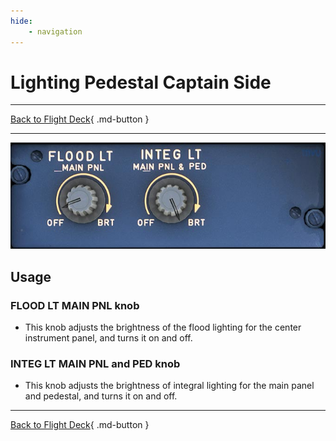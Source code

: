 ```yaml
---
hide:
    - navigation
---
```


# Lighting Pedestal Captain Side

---

[Back to Flight Deck](../index.md){ .md-button }

---

![Pedestal Lighting Knobs](../../../assets/a32nx-briefing/pedestal/Pedestal-lighting.jpg "Pedestal Lighting Knobs")

## Usage

### FLOOD LT MAIN PNL knob

- This knob adjusts the brightness of the flood lighting for the center instrument panel, and turns it on and off.

### INTEG LT MAIN PNL and PED knob

- This knob adjusts the brightness of integral lighting for the main panel and pedestal, and turns it on and off.

---

[Back to Flight Deck](../index.md){ .md-button }
